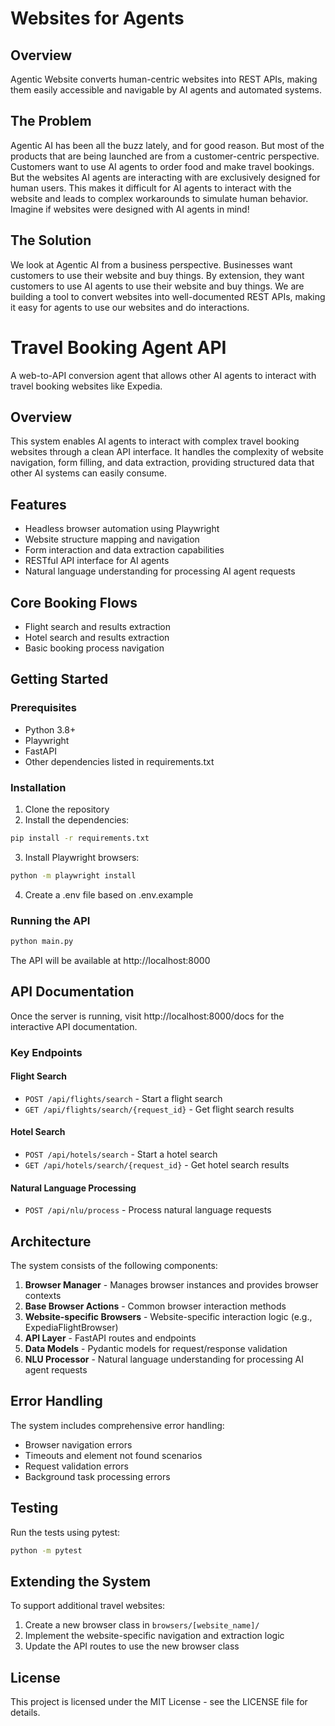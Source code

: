# Websites for Agents

## Overview
Agentic Website converts human-centric websites into REST APIs, making them easily accessible and navigable by AI agents and automated systems.

## The Problem
Agentic AI has been all the buzz lately, and for good reason. But most of the products that are being launched are from a customer-centric perspective. Customers want to use AI agents to order food and make travel bookings. But the websites AI agents are interacting with are exclusively designed for human users. This makes it difficult for AI agents to interact with the website and leads to complex workarounds to simulate human behavior. Imagine if websites were designed with AI agents in mind!

## The Solution
We look at Agentic AI from a business perspective. Businesses want customers to use their website and buy things. By extension, they want customers to use AI agents to use their website and buy things. We are building a tool to convert websites into well-documented REST APIs, making it easy for agents to use our websites and do interactions.


# Travel Booking Agent API

A web-to-API conversion agent that allows other AI agents to interact with travel booking websites like Expedia.

## Overview

This system enables AI agents to interact with complex travel booking websites through a clean API interface. It handles the complexity of website navigation, form filling, and data extraction, providing structured data that other AI systems can easily consume.

## Features

- Headless browser automation using Playwright
- Website structure mapping and navigation
- Form interaction and data extraction capabilities
- RESTful API interface for AI agents
- Natural language understanding for processing AI agent requests

## Core Booking Flows

- Flight search and results extraction
- Hotel search and results extraction
- Basic booking process navigation

## Getting Started

### Prerequisites

- Python 3.8+
- Playwright
- FastAPI
- Other dependencies listed in requirements.txt

### Installation

1. Clone the repository
2. Install the dependencies:

```bash
pip install -r requirements.txt
```

3. Install Playwright browsers:

```bash
python -m playwright install
```

4. Create a .env file based on .env.example

### Running the API

```bash
python main.py
```

The API will be available at http://localhost:8000

## API Documentation

Once the server is running, visit http://localhost:8000/docs for the interactive API documentation.

### Key Endpoints

#### Flight Search

- `POST /api/flights/search` - Start a flight search
- `GET /api/flights/search/{request_id}` - Get flight search results

#### Hotel Search

- `POST /api/hotels/search` - Start a hotel search
- `GET /api/hotels/search/{request_id}` - Get hotel search results

#### Natural Language Processing

- `POST /api/nlu/process` - Process natural language requests

## Architecture

The system consists of the following components:

1. **Browser Manager** - Manages browser instances and provides browser contexts
2. **Base Browser Actions** - Common browser interaction methods
3. **Website-specific Browsers** - Website-specific interaction logic (e.g., ExpediaFlightBrowser)
4. **API Layer** - FastAPI routes and endpoints
5. **Data Models** - Pydantic models for request/response validation
6. **NLU Processor** - Natural language understanding for processing AI agent requests

## Error Handling

The system includes comprehensive error handling:

- Browser navigation errors
- Timeouts and element not found scenarios
- Request validation errors
- Background task processing errors

## Testing

Run the tests using pytest:

```bash
python -m pytest
```

## Extending the System

To support additional travel websites:

1. Create a new browser class in `browsers/[website_name]/`
2. Implement the website-specific navigation and extraction logic
3. Update the API routes to use the new browser class

## License

This project is licensed under the MIT License - see the LICENSE file for details.
